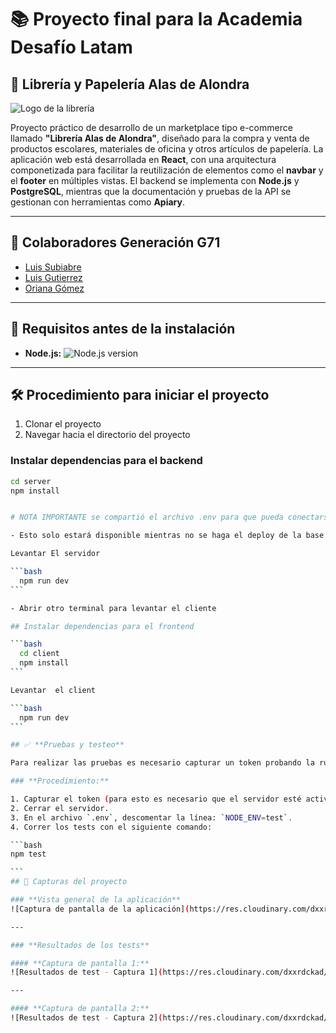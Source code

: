 # 📚 Proyecto final para la Academia Desafío Latam

## 📖 Librería y Papelería Alas de Alondra

![Logo de la librería](https://res.cloudinary.com/dxxrdckad/image/upload/v1727986341/LOGO_CLARO-removebg-preview_wcpkli.png)

Proyecto práctico de desarrollo de un marketplace tipo e-commerce llamado **"Librería Alas de Alondra"**, diseñado para la compra y venta de productos escolares, materiales de oficina y otros artículos de papelería. La aplicación web está desarrollada en **React**, con una arquitectura componetizada para facilitar la reutilización de elementos como el **navbar** y el **footer** en múltiples vistas. El backend se implementa con **Node.js** y **PostgreSQL**, mientras que la documentación y pruebas de la API se gestionan con herramientas como **Apiary**.

---

## 👥 **Colaboradores Generación G71**

- [Luis Subiabre](https://github.com/LuisSubiabre)
- [Luis Gutierrez](https://github.com/LuisGG34)
- [Oriana Gómez](https://github.com/geoquimica-gomez)

---

## 🔧 **Requisitos antes de la instalación**

- **Node.js:** ![Node.js version](https://img.shields.io/badge/node-v18.16.0-gray?style=flat&logo=node.js&logoColor=white&color=339933)

---

## 🛠️ **Procedimiento para iniciar el proyecto**

1. Clonar el proyecto
2. Navegar hacia el directorio del proyecto

### **Instalar dependencias para el backend**

````bash
cd server
npm install


# NOTA IMPORTANTE se compartió el archivo .env para que pueda conectarse a la base de datos sin tener que crear una local

- Esto solo estará disponible mientras no se haga el deploy de la base de datos.

Levantar El servidor

```bash
  npm run dev
```

- Abrir otro terminal para levantar el cliente

## Instalar dependencias para el frontend

```bash
  cd client
  npm install
```

Levantar  el client

```bash
  npm run dev
```

## ✅ **Pruebas y testeo**

Para realizar las pruebas es necesario capturar un token probando la ruta `POST /login` y pegarlo en los archivos `test.js`.

### **Procedimiento:**

1. Capturar el token (para esto es necesario que el servidor esté activo).
2. Cerrar el servidor.
3. En el archivo `.env`, descomentar la línea: `NODE_ENV=test`.
4. Correr los tests con el siguiente comando:

```bash
npm test

```
## 🌟 Capturas del proyecto

### **Vista general de la aplicación**
![Captura de pantalla de la aplicación](https://res.cloudinary.com/dxxrdckad/image/upload/v1738431620/Captura_de_pantalla_2025-02-01_143911_iz1uzw.png)

---

### **Resultados de los tests**

#### **Captura de pantalla 1:**
![Resultados de test - Captura 1](https://res.cloudinary.com/dxxrdckad/image/upload/v1738431620/Captura_de_pantalla_2025-02-01_143911_iz1uzw.png)

---

#### **Captura de pantalla 2:**
![Resultados de test - Captura 2](https://res.cloudinary.com/dxxrdckad/image/upload/v1738431416/Captura_de_pantalla_2025-02-01_141637_y8y3yj.png)







````
